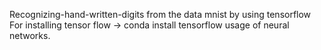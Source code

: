  Recognizing-hand-written-digits from the data mnist by using tensorflow
 For installing tensor flow -> conda install tensorflow
 usage of neural networks.
